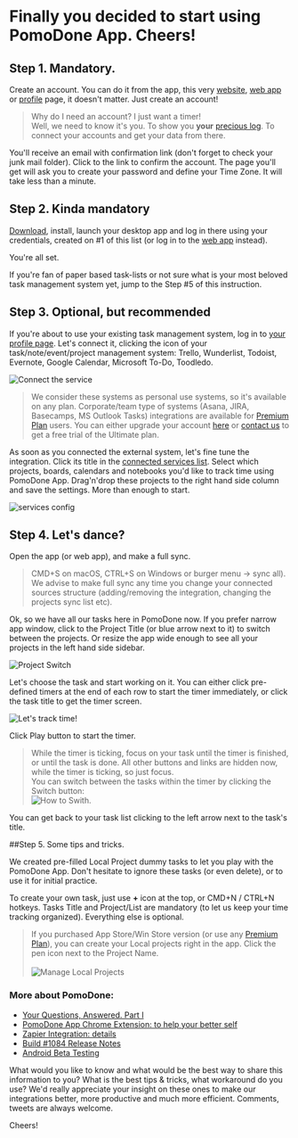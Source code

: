 # Finally you decided to start using PomoDone App. Cheers!
## Step 1. Mandatory. 

Create an account. You can do it from the app, this very [website](https://pomodoneapp.com), [web app](https://app.pomodoneapp.com) or [profile](https://my.pomodoneapp.com) page, it doesn't matter. Just create an account! 

>Why do I need an account? I just want a timer!<br>Well, we need to know it's you. To show you **your** [precious log](https://my.pomodoneapp.com/log/). To connect your accounts and get your data from there. 


You'll receive an email with confirmation link (don't forget to check your junk mail folder). Click to the link to confirm the account. The page you'll get will ask you to create your password and define your Time Zone. It will take less than a minute. 


## Step 2. Kinda mandatory 

[Download](https://pomodoneapp.com/download-pomodone-app.html), install, launch your desktop app and log in there using your credentials, created on #1 of this list (or log in to the [web app](https://app.pomodoneapp.com) instead). 

You're all set. 

If you're fan of paper based task-lists or not sure what is your most beloved task management system yet, jump to the Step #5 of this instruction. 

## Step 3. Optional, but recommended 

If you're about to use your existing task management system, log in to [your profile page](https://my.pomodoneapp.com/). Let's connect it, clicking the icon of your task/note/event/project management system: Trello, Wunderlist, Todoist, Evernote, Google Calendar, Microsoft To-Do, Toodledo. 

![Connect the service](/assets/images/blog/PD-connect-the-services.png) 

> We consider these systems as personal use systems, so it's available on any plan. Corporate/team type of systems (Asana, JIRA, Basecamps, MS Outlook Tasks) integrations are available for [Premium Plan](https://pomodoneapp.com/pricing-2017.html) users. You can either upgrade your account [here](https://pomodoneapp.com/pricing-2017.html) or [contact us](https://pomodoneapp.com/feedback.html) to get a free trial of the Ultimate plan. 


As soon as you connected the external system, let's fine tune the integration. Click its title in the [connected services list](https://my.pomodoneapp.com/account/). 
Select which projects, boards, calendars and notebooks you'd like to track time using PomoDone App. Drag'n'drop these projects to the right hand side column and save the settings. More than enough to start. 

![services config](https://pomodoneapp.com/assets/images/mail/connect-1.gif) 

## Step 4. Let's dance? 

Open the app (or web app), and make a full sync. 
>CMD+S on macOS, CTRL+S on Windows or burger menu &rarr; sync all).<br>We advise to make full sync any time you change your connected sources structure (adding/removing the integration, changing the projects sync list etc). 

Ok, so we have all our tasks here in PomoDone now. If you prefer narrow app window, click to the Project Title (or blue arrow next to it) to switch between the projects. Or resize the app wide enough to see all your projects in the left hand side sidebar. 

![Project Switch](/assets/images/blog/pd-projects-switch.png) 


Let's choose the task and start working on it. You can either click pre-defined timers at the end of each row to start the timer immediately, or click the task title to get the timer screen. 

![Let's track time!](https://pomodoneapp.com/assets/images/blog/pd-screens-start.png) 

Click Play button to start the timer. 

>While the timer is ticking, focus on your task until the timer is finished, or until the task is done. All other buttons and links are hidden now, while the timer is ticking, so just focus.<br>You can switch between the tasks within the timer by clicking the Switch button:<br>![How to Swith](https://pomodoneapp.com/assets/images/blog/PD-switch-on-timer.png). 


You can get back to your task list clicking to the left arrow next to the task's title. 

##Step 5. Some tips and tricks. 

We created pre-filled Local Project dummy tasks to let you play with the PomoDone App. Don't hesitate to ignore these tasks (or even delete), or to use it for initial practice. 

To create your own task, just use **+** icon at the top, or CMD+N / CTRL+N hotkeys. Tasks Title and Project/List are mandatory (to let us keep your time tracking organized). Everything else is optional. 

>If you purchased App Store/Win Store version (or use any [Premium Plan](https://pomodoneapp.com/pricing-2017.html)), you can create your Local projects right in the app. Click the pen icon next to the Project Name.<br><br>![Manage Local Projects](https://pomodoneapp.com/assets/images/blog/PD-manage-local-projects.png) 

### More about PomoDone: 

- [Your Questions, Answered. Part I](/[[~76]]) 
- [PomoDone App Chrome Extension: to help your better self](/[[~75]]) 
- [Zapier Integration: details](/[[~54]]) 
- [Build #1084 Release Notes](/[[~72]]) 
- [Android Beta Testing](/[[~58]]) 

What would you like to know and what would be the best way to share this information to you? What is the best tips & tricks, what workaround do you use? We'd really appreciate your insight on these ones to make our integrations better, more productive and much more efficient. Comments, tweets are always welcome. 

Cheers! 

